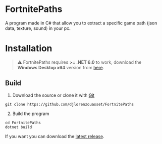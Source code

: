 # FortnitePaths

A program made in C# that allow you to extract a specific game path (json data, texture, sound) in your pc.

# Installation

> ⚠️ FortnitePaths requires **>= .NET 6.0** to work, download the **Windows Desktop x64** version from [here](https://dotnet.microsoft.com/en-us/download/dotnet/6.0/runtime). 

## Build

1. Download the source or clone it with [Git](https://git-scm.com/download/win)

```
git clone https://github.com/djlorenzouasset/FortnitePaths
```

2. Build the program
```
cd FortnitePaths
dotnet build
```

If you want you can download the [latest release](https://github.com/djlorenzouasset/FortnitePaths/releases).
